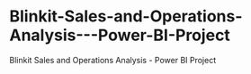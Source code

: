 # Blinkit-Sales-and-Operations-Analysis---Power-BI-Project
Blinkit Sales and Operations Analysis - Power BI Project
